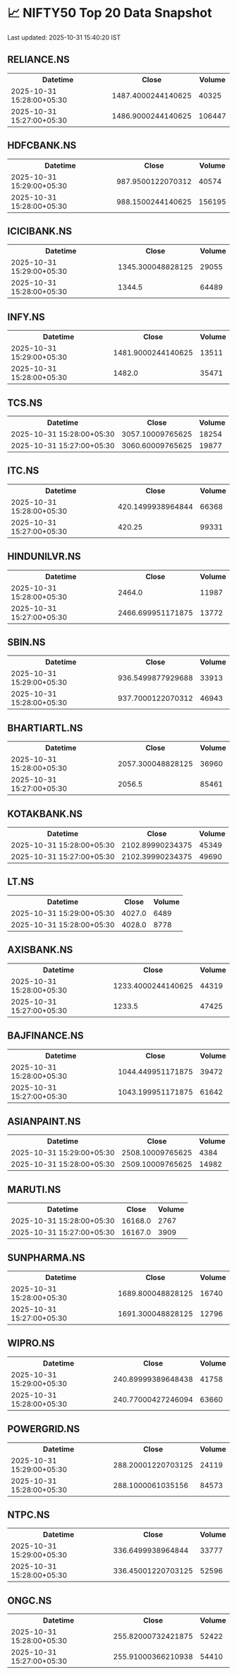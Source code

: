 # 📈 NIFTY50 Top 20 Data Snapshot

Last updated: 2025-10-31 15:40:20 IST

## RELIANCE.NS

<table>
  <tr><th>Datetime</th><th>Close</th><th>Volume</th></tr>
  <tr><td>2025-10-31 15:28:00+05:30</td><td>1487.4000244140625</td><td>40325</td></tr>
  <tr><td>2025-10-31 15:27:00+05:30</td><td>1486.9000244140625</td><td>106447</td></tr>
</table>

## HDFCBANK.NS

<table>
  <tr><th>Datetime</th><th>Close</th><th>Volume</th></tr>
  <tr><td>2025-10-31 15:29:00+05:30</td><td>987.9500122070312</td><td>40574</td></tr>
  <tr><td>2025-10-31 15:28:00+05:30</td><td>988.1500244140625</td><td>156195</td></tr>
</table>

## ICICIBANK.NS

<table>
  <tr><th>Datetime</th><th>Close</th><th>Volume</th></tr>
  <tr><td>2025-10-31 15:29:00+05:30</td><td>1345.300048828125</td><td>29055</td></tr>
  <tr><td>2025-10-31 15:28:00+05:30</td><td>1344.5</td><td>64489</td></tr>
</table>

## INFY.NS

<table>
  <tr><th>Datetime</th><th>Close</th><th>Volume</th></tr>
  <tr><td>2025-10-31 15:29:00+05:30</td><td>1481.9000244140625</td><td>13511</td></tr>
  <tr><td>2025-10-31 15:28:00+05:30</td><td>1482.0</td><td>35471</td></tr>
</table>

## TCS.NS

<table>
  <tr><th>Datetime</th><th>Close</th><th>Volume</th></tr>
  <tr><td>2025-10-31 15:28:00+05:30</td><td>3057.10009765625</td><td>18254</td></tr>
  <tr><td>2025-10-31 15:27:00+05:30</td><td>3060.60009765625</td><td>19877</td></tr>
</table>

## ITC.NS

<table>
  <tr><th>Datetime</th><th>Close</th><th>Volume</th></tr>
  <tr><td>2025-10-31 15:28:00+05:30</td><td>420.1499938964844</td><td>66368</td></tr>
  <tr><td>2025-10-31 15:27:00+05:30</td><td>420.25</td><td>99331</td></tr>
</table>

## HINDUNILVR.NS

<table>
  <tr><th>Datetime</th><th>Close</th><th>Volume</th></tr>
  <tr><td>2025-10-31 15:28:00+05:30</td><td>2464.0</td><td>11987</td></tr>
  <tr><td>2025-10-31 15:27:00+05:30</td><td>2466.699951171875</td><td>13772</td></tr>
</table>

## SBIN.NS

<table>
  <tr><th>Datetime</th><th>Close</th><th>Volume</th></tr>
  <tr><td>2025-10-31 15:29:00+05:30</td><td>936.5499877929688</td><td>33913</td></tr>
  <tr><td>2025-10-31 15:28:00+05:30</td><td>937.7000122070312</td><td>46943</td></tr>
</table>

## BHARTIARTL.NS

<table>
  <tr><th>Datetime</th><th>Close</th><th>Volume</th></tr>
  <tr><td>2025-10-31 15:28:00+05:30</td><td>2057.300048828125</td><td>36960</td></tr>
  <tr><td>2025-10-31 15:27:00+05:30</td><td>2056.5</td><td>85461</td></tr>
</table>

## KOTAKBANK.NS

<table>
  <tr><th>Datetime</th><th>Close</th><th>Volume</th></tr>
  <tr><td>2025-10-31 15:28:00+05:30</td><td>2102.89990234375</td><td>45349</td></tr>
  <tr><td>2025-10-31 15:27:00+05:30</td><td>2102.39990234375</td><td>49690</td></tr>
</table>

## LT.NS

<table>
  <tr><th>Datetime</th><th>Close</th><th>Volume</th></tr>
  <tr><td>2025-10-31 15:29:00+05:30</td><td>4027.0</td><td>6489</td></tr>
  <tr><td>2025-10-31 15:28:00+05:30</td><td>4028.0</td><td>8778</td></tr>
</table>

## AXISBANK.NS

<table>
  <tr><th>Datetime</th><th>Close</th><th>Volume</th></tr>
  <tr><td>2025-10-31 15:28:00+05:30</td><td>1233.4000244140625</td><td>44319</td></tr>
  <tr><td>2025-10-31 15:27:00+05:30</td><td>1233.5</td><td>47425</td></tr>
</table>

## BAJFINANCE.NS

<table>
  <tr><th>Datetime</th><th>Close</th><th>Volume</th></tr>
  <tr><td>2025-10-31 15:28:00+05:30</td><td>1044.449951171875</td><td>39472</td></tr>
  <tr><td>2025-10-31 15:27:00+05:30</td><td>1043.199951171875</td><td>61642</td></tr>
</table>

## ASIANPAINT.NS

<table>
  <tr><th>Datetime</th><th>Close</th><th>Volume</th></tr>
  <tr><td>2025-10-31 15:29:00+05:30</td><td>2508.10009765625</td><td>4384</td></tr>
  <tr><td>2025-10-31 15:28:00+05:30</td><td>2509.10009765625</td><td>14982</td></tr>
</table>

## MARUTI.NS

<table>
  <tr><th>Datetime</th><th>Close</th><th>Volume</th></tr>
  <tr><td>2025-10-31 15:28:00+05:30</td><td>16168.0</td><td>2767</td></tr>
  <tr><td>2025-10-31 15:27:00+05:30</td><td>16167.0</td><td>3909</td></tr>
</table>

## SUNPHARMA.NS

<table>
  <tr><th>Datetime</th><th>Close</th><th>Volume</th></tr>
  <tr><td>2025-10-31 15:28:00+05:30</td><td>1689.800048828125</td><td>16740</td></tr>
  <tr><td>2025-10-31 15:27:00+05:30</td><td>1691.300048828125</td><td>12796</td></tr>
</table>

## WIPRO.NS

<table>
  <tr><th>Datetime</th><th>Close</th><th>Volume</th></tr>
  <tr><td>2025-10-31 15:29:00+05:30</td><td>240.89999389648438</td><td>41758</td></tr>
  <tr><td>2025-10-31 15:28:00+05:30</td><td>240.77000427246094</td><td>63660</td></tr>
</table>

## POWERGRID.NS

<table>
  <tr><th>Datetime</th><th>Close</th><th>Volume</th></tr>
  <tr><td>2025-10-31 15:29:00+05:30</td><td>288.20001220703125</td><td>24119</td></tr>
  <tr><td>2025-10-31 15:28:00+05:30</td><td>288.1000061035156</td><td>84573</td></tr>
</table>

## NTPC.NS

<table>
  <tr><th>Datetime</th><th>Close</th><th>Volume</th></tr>
  <tr><td>2025-10-31 15:29:00+05:30</td><td>336.6499938964844</td><td>33777</td></tr>
  <tr><td>2025-10-31 15:28:00+05:30</td><td>336.45001220703125</td><td>52596</td></tr>
</table>

## ONGC.NS

<table>
  <tr><th>Datetime</th><th>Close</th><th>Volume</th></tr>
  <tr><td>2025-10-31 15:28:00+05:30</td><td>255.82000732421875</td><td>52422</td></tr>
  <tr><td>2025-10-31 15:27:00+05:30</td><td>255.91000366210938</td><td>54410</td></tr>
</table>

